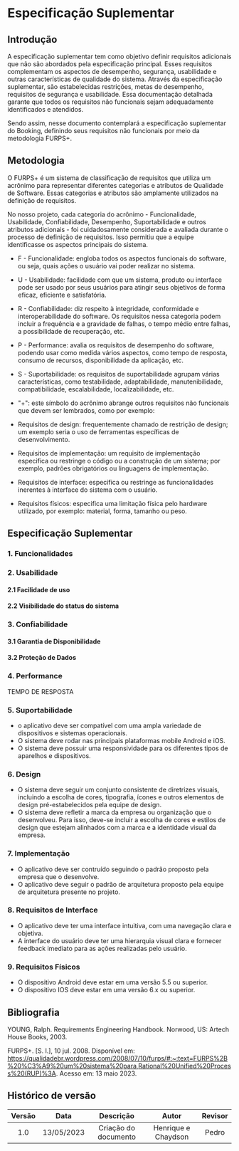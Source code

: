 # Especificação Suplementar

## Introdução

A especificação suplementar tem como objetivo definir requisitos adicionais que não são abordados pela especificação principal. Esses requisitos complementam os aspectos de desempenho, segurança, usabilidade e outras características de qualidade do sistema. Através da especificação suplementar, são estabelecidas restrições, metas de desempenho, requisitos de segurança e usabilidade. Essa documentação detalhada garante que todos os requisitos não funcionais sejam adequadamente identificados e atendidos.

Sendo assim, nesse documento contemplará a especificação suplementar do Booking, definindo seus requisitos não funcionais por meio da metodologia FURPS+.

## Metodologia

O FURPS+ é um sistema de classificação de requisitos que utiliza um acrônimo para representar diferentes categorias e atributos de Qualidade de Software. Essas categorias e atributos são amplamente utilizados na definição de requisitos.

No nosso projeto, cada categoria do acrônimo - Funcionalidade, Usabilidade, Confiabilidade, Desempenho, Suportabilidade e outros atributos adicionais - foi cuidadosamente considerada e avaliada durante o processo de definição de requisitos. Isso permitiu que a equipe identificasse os aspectos principais do sistema.

- F - Funcionalidade: engloba todos os aspectos funcionais do software, ou seja, quais ações o usuário vai poder realizar no sistema.

- U - Usabilidade: facilidade com que um sistema, produto ou interface pode ser usado por seus usuários para atingir seus objetivos de forma eficaz, eficiente e satisfatória.

- R - Confiabilidade: diz respeito à integridade, conformidade e interoperabilidade do software. Os requisitos nessa categoria podem incluir a frequência e a gravidade de falhas, o tempo médio entre falhas, a possibilidade de recuperação, etc.

- P - Performance: avalia os requisitos de desempenho do software, podendo usar como medida vários aspectos, como tempo de resposta, consumo de recursos, disponibilidade da aplicação, etc.

- S - Suportabilidade: os requisitos de suportabilidade agrupam várias características, como testabilidade, adaptabilidade, manutenibilidade, compatibilidade, escalabilidade, localizabilidade, etc.

- "+": este símbolo do acrônimo abrange outros requisitos não funcionais que devem ser lembrados, como por exemplo:

- Requisitos de design: frequentemente chamado de restrição de design; um exemplo seria o uso de ferramentas específicas de desenvolvimento.

- Requisitos de implementação: um requisito de implementação especifica ou restringe o código ou a construção de um sistema; por exemplo, padrões obrigatórios ou linguagens de implementação.

- Requisitos de interface: especifica ou restringe as funcionalidades inerentes à interface do sistema com o usuário.

- Requisitos físicos: especifica uma limitação física pelo hardware utilizado, por exemplo: material, forma, tamanho ou peso.

## Especificação Suplementar

### 1. Funcionalidades

### 2. Usabilidade

#### 2.1 Facilidade de uso

#### 2.2 Visibilidade do status do sistema 

### 3. Confiabilidade

#### 3.1 Garantia de Disponibilidade

#### 3.2 Proteção de Dados

### 4. Performance
TEMPO DE RESPOSTA

### 5. Suportabilidade

- o aplicativo deve ser compatível com uma ampla variedade de dispositivos e sistemas operacionais.
- O sistema deve rodar nas principais plataformas mobile Android e iOS.
- O sistema deve possuir uma responsividade para os diferentes tipos de aparelhos e dispositivos.

### 6. Design

- O sistema deve seguir um conjunto consistente de diretrizes visuais, incluindo a escolha de cores, tipografia, ícones e outros elementos de design pré-estabelecidos pela equipe de design.
- O sistema deve refletir a marca da empresa ou organização que o desenvolveu. Para isso, deve-se incluir a escolha de cores e estilos de design que estejam alinhados com a marca e a identidade visual da empresa. 

### 7. Implementação

- O aplicativo deve ser contruído seguindo o padrão proposto pela empresa que o desenvolve.
- O aplicativo deve seguir o padrão de arquitetura proposto pela equipe de arquitetura presente no projeto.

### 8. Requisitos de Interface

- O aplicativo deve ter uma interface intuitiva, com uma navegação clara e objetiva.
- A interface do usuário deve ter uma hierarquia visual clara e fornecer feedback imediato para as ações realizadas pelo usuário.

### 9. Requisitos Físicos

- O dispositivo Android deve estar em uma versão 5.5 ou superior.
- O dispositivo IOS deve estar em uma versão 6.x ou superior.


## Bibliografia
YOUNG, Ralph. Requirements Engineering Handbook. Norwood, US: Artech House Books, 2003.

FURPS+. [S. l.], 10 jul. 2008. Disponível em: https://qualidadebr.wordpress.com/2008/07/10/furps/#:~:text=FURPS%2B%20%C3%A9%20um%20sistema%20para,Rational%20Unified%20Process%20(RUP)%3A. Acesso em: 13 maio 2023.

## Histórico de versão

| Versão |    Data    |      Descrição       | Autor |     Revisor      |
| :----: | :--------: | :------------------: | :---: | :--------------: |
|  1.0   | 13/05/2023 | Criação do documento | Henrique e Chaydson  | Pedro |

